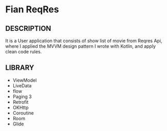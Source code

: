 # Fian ReqRes

## DESCRIPTION
It is a User application that consists of show list of movie from Reqres Api, where I applied the MVVM design pattern I wrote with Kotlin, and apply clean code rules.

## LIBRARY
- ViewModel
- LiveData
- flow
- Paging 3
- Retrofit
- OKHttp
- Coroutine
- Room
- Glide
